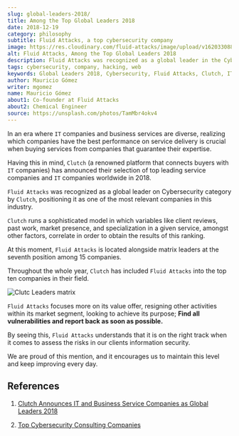 ```yaml
---
slug: global-leaders-2018/
title: Among the Top Global Leaders 2018
date: 2018-12-19
category: philosophy
subtitle: Fluid Attacks, a top cybersecurity company
image: https://res.cloudinary.com/fluid-attacks/image/upload/v1620330885/blog/global-leaders-2018/cover_dmr5l4.webp
alt: Fluid Attacks, Among the Top Global Leaders 2018
description: Fluid Attacks was recognized as a global leader in the Cybersecurity category by Clutch, as one of the most relevant companies in this industry.
tags: cybersecurity, company, hacking, web
keywords: Global Leaders 2018, Cybersecurity, Fluid Attacks, Clutch, IT Companies, Business, Pentesting, Ethical Hacking
author: Mauricio Gómez
writer: mgomez
name: Mauricio Gómez
about1: Co-founder at Fluid Attacks
about2: Chemical Engineer
source: https://unsplash.com/photos/TamMbr4okv4
---
```


In an era where `IT` companies and business services are diverse,
realizing which companies have the best performance on service delivery
is crucial when buying services from companies that guarantee their
expertise.

Having this in mind, `Clutch` (a renowned platform that connects buyers
with `IT` companies) has announced their selection of top leading
service companies and `IT` companies worldwide in 2018.

`Fluid Attacks` was recognized as a global leader on Cybersecurity
category by `Clutch`, positioning it as one of the most relevant
companies in this industry.

`Clutch` runs a sophisticated model in which variables like client
reviews, past work, market presence, and specialization in a given
service, amongst other factors, correlate in order to obtain the results
of this ranking.

At this moment, `Fluid Attacks` is located alongside matrix leaders at
the seventh position among 15 companies.

Throughout the whole year, `Clutch` has included `Fluid Attacks` into
the top ten companies in their field.

<div class="imgblock">

![Clutc Leaders
matrix](https://res.cloudinary.com/fluid-attacks/image/upload/v1620330884/blog/global-leaders-2018/clutch-leaders-matrix_x2oi4a.webp)

</div>

`Fluid Attacks` focuses more on its value offer, resigning other
activities within its market segment, looking to achieve its purpose;
**Find all vulnerabilities and report back as soon as possible.**

By seeing this, `Fluid Attacks` understands that it is on the right
track when it comes to assess the risks in our clients information
security.

We are proud of this mention, and it encourages us to maintain this
level and keep improving every day.

## References

1. [Clutch Announces IT and Business Service Companies as Global
    Leaders 2018](https://clutch.co/press-releases/announces-it-business-service-companies-global-2018)

2. [Top Cybersecurity Consulting
    Companies](https://clutch.co/it-services/cybersecurity/leaders-matrix)
